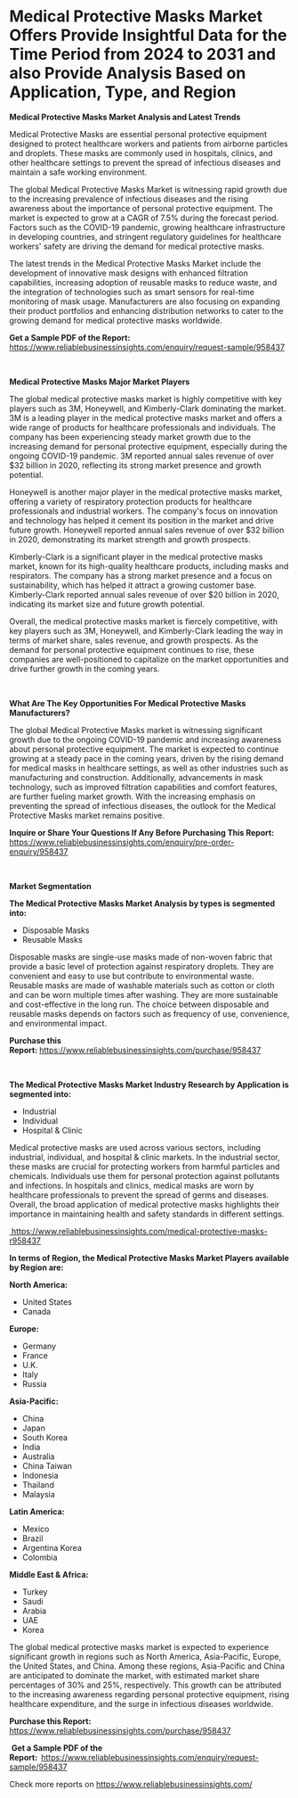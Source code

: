 <p><h1>Medical Protective Masks Market Offers Provide Insightful Data for the Time Period from 2024 to 2031 and also Provide Analysis Based on Application, Type, and Region</h1></p><p><strong>Medical Protective Masks Market Analysis and Latest Trends</strong></p>
<p><p>Medical Protective Masks are essential personal protective equipment designed to protect healthcare workers and patients from airborne particles and droplets. These masks are commonly used in hospitals, clinics, and other healthcare settings to prevent the spread of infectious diseases and maintain a safe working environment.</p><p>The global Medical Protective Masks Market is witnessing rapid growth due to the increasing prevalence of infectious diseases and the rising awareness about the importance of personal protective equipment. The market is expected to grow at a CAGR of 7.5% during the forecast period. Factors such as the COVID-19 pandemic, growing healthcare infrastructure in developing countries, and stringent regulatory guidelines for healthcare workers' safety are driving the demand for medical protective masks.</p><p>The latest trends in the Medical Protective Masks Market include the development of innovative mask designs with enhanced filtration capabilities, increasing adoption of reusable masks to reduce waste, and the integration of technologies such as smart sensors for real-time monitoring of mask usage. Manufacturers are also focusing on expanding their product portfolios and enhancing distribution networks to cater to the growing demand for medical protective masks worldwide.</p></p>
<p><strong>Get a Sample PDF of the Report:&nbsp;</strong> <a href="https://www.reliablebusinessinsights.com/enquiry/request-sample/958437">https://www.reliablebusinessinsights.com/enquiry/request-sample/958437</a></p>
<p>&nbsp;</p>
<p><strong>Medical Protective Masks Major Market Players</strong></p>
<p><p>The global medical protective masks market is highly competitive with key players such as 3M, Honeywell, and Kimberly-Clark dominating the market. 3M is a leading player in the medical protective masks market and offers a wide range of products for healthcare professionals and individuals. The company has been experiencing steady market growth due to the increasing demand for personal protective equipment, especially during the ongoing COVID-19 pandemic. 3M reported annual sales revenue of over $32 billion in 2020, reflecting its strong market presence and growth potential.</p><p>Honeywell is another major player in the medical protective masks market, offering a variety of respiratory protection products for healthcare professionals and industrial workers. The company's focus on innovation and technology has helped it cement its position in the market and drive future growth. Honeywell reported annual sales revenue of over $32 billion in 2020, demonstrating its market strength and growth prospects.</p><p>Kimberly-Clark is a significant player in the medical protective masks market, known for its high-quality healthcare products, including masks and respirators. The company has a strong market presence and a focus on sustainability, which has helped it attract a growing customer base. Kimberly-Clark reported annual sales revenue of over $20 billion in 2020, indicating its market size and future growth potential.</p><p>Overall, the medical protective masks market is fiercely competitive, with key players such as 3M, Honeywell, and Kimberly-Clark leading the way in terms of market share, sales revenue, and growth prospects. As the demand for personal protective equipment continues to rise, these companies are well-positioned to capitalize on the market opportunities and drive further growth in the coming years.</p></p>
<p>&nbsp;</p>
<p><strong>What Are The Key Opportunities For Medical Protective Masks Manufacturers?</strong></p>
<p><p>The global Medical Protective Masks market is witnessing significant growth due to the ongoing COVID-19 pandemic and increasing awareness about personal protective equipment. The market is expected to continue growing at a steady pace in the coming years, driven by the rising demand for medical masks in healthcare settings, as well as other industries such as manufacturing and construction. Additionally, advancements in mask technology, such as improved filtration capabilities and comfort features, are further fueling market growth. With the increasing emphasis on preventing the spread of infectious diseases, the outlook for the Medical Protective Masks market remains positive.</p></p>
<p><strong>Inquire or Share Your Questions If Any Before Purchasing This Report:</strong> <a href="https://www.reliablebusinessinsights.com/enquiry/pre-order-enquiry/958437">https://www.reliablebusinessinsights.com/enquiry/pre-order-enquiry/958437</a></p>
<p>&nbsp;</p>
<p><strong>Market Segmentation</strong></p>
<p><strong>The Medical Protective Masks Market Analysis by types is segmented into:</strong></p>
<p><ul><li>Disposable Masks</li><li>Reusable Masks</li></ul></p>
<p><p>Disposable masks are single-use masks made of non-woven fabric that provide a basic level of protection against respiratory droplets. They are convenient and easy to use but contribute to environmental waste. Reusable masks are made of washable materials such as cotton or cloth and can be worn multiple times after washing. They are more sustainable and cost-effective in the long run. The choice between disposable and reusable masks depends on factors such as frequency of use, convenience, and environmental impact.</p></p>
<p><strong>Purchase this Report:&nbsp;</strong><a href="https://www.reliablebusinessinsights.com/purchase/958437">https://www.reliablebusinessinsights.com/purchase/958437</a></p>
<p>&nbsp;</p>
<p><strong>The Medical Protective Masks Market Industry Research by Application is segmented into:</strong></p>
<p><ul><li>Industrial</li><li>Individual</li><li>Hospital & Clinic</li></ul></p>
<p><p>Medical protective masks are used across various sectors, including industrial, individual, and hospital & clinic markets. In the industrial sector, these masks are crucial for protecting workers from harmful particles and chemicals. Individuals use them for personal protection against pollutants and infections. In hospitals and clinics, medical masks are worn by healthcare professionals to prevent the spread of germs and diseases. Overall, the broad application of medical protective masks highlights their importance in maintaining health and safety standards in different settings.</p></p>
<p><a href="https://www.reliablebusinessinsights.com/medical-protective-masks-r958437">&nbsp;https://www.reliablebusinessinsights.com/medical-protective-masks-r958437</a></p>
<p><strong>In terms of Region, the Medical Protective Masks Market Players available by Region are:</strong></p>
<p>
    <p> <strong> North America: </strong>
        <ul>
            <li>United States</li>
            <li>Canada</li>
        </ul>
        </p> 
    <p> <strong> Europe: </strong>
        <ul>
            <li>Germany</li>
            <li>France</li>
            <li>U.K.</li>
            <li>Italy</li>
            <li>Russia</li>
        </ul>
        </p> 
    <p> <strong> Asia-Pacific: </strong>
        <ul>
            <li>China</li>
            <li>Japan</li>
            <li>South Korea</li>
            <li>India</li>
            <li>Australia</li>
            <li>China Taiwan</li>
            <li>Indonesia</li>
            <li>Thailand</li>
            <li>Malaysia</li>
        </ul>
        </p> 
    <p> <strong> Latin America: </strong>
        <ul>
            <li>Mexico</li>
            <li>Brazil</li>
            <li>Argentina Korea</li>
            <li>Colombia</li>
        </ul>
        </p> 
    <p> <strong> Middle East & Africa: </strong>
        <ul>
            <li>Turkey</li>
            <li>Saudi</li>
            <li>Arabia</li>
            <li>UAE</li>
            <li>Korea</li>
        </ul>
    </p>
    </p>
<p><p>The global medical protective masks market is expected to experience significant growth in regions such as North America, Asia-Pacific, Europe, the United States, and China. Among these regions, Asia-Pacific and China are anticipated to dominate the market, with estimated market share percentages of 30% and 25%, respectively. This growth can be attributed to the increasing awareness regarding personal protective equipment, rising healthcare expenditure, and the surge in infectious diseases worldwide.</p></p>
<p><strong>Purchase this Report: </strong><a href="https://www.reliablebusinessinsights.com/purchase/958437">https://www.reliablebusinessinsights.com/purchase/958437</a></p>
<p>&nbsp;<strong>Get a Sample PDF of the Report:&nbsp;&nbsp;</strong><a href="https://www.reliablebusinessinsights.com/enquiry/request-sample/958437">https://www.reliablebusinessinsights.com/enquiry/request-sample/958437</a></p>
<p><strong></strong></p>
<p>Check more reports on <a href="https://www.reliablebusinessinsights.com/">https://www.reliablebusinessinsights.com/</a></p>